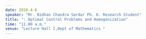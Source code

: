 ```yaml
---
date: 2016-4-6
speaker: "Mr. Bidhan Chandra Sardar Ph. D. Research Student"
title: ": Optimal Control Problems and Homogenization"
time: "11.00 a.m." 
venue: "Lecture Hall I,Dept of Mathematics "
---
```


